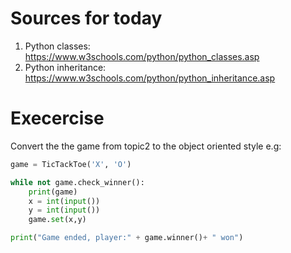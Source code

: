 # Sources for today

1. Python classes: <https://www.w3schools.com/python/python_classes.asp>
2. Python inheritance: <https://www.w3schools.com/python/python_inheritance.asp>

# Execercise

Convert the the game from topic2 to the object oriented style e.g:

```python
game = TicTackToe('X', 'O')

while not game.check_winner():
    print(game)
    x = int(input())
    y = int(input())
    game.set(x,y)

print("Game ended, player:" + game.winner()+ " won")
```